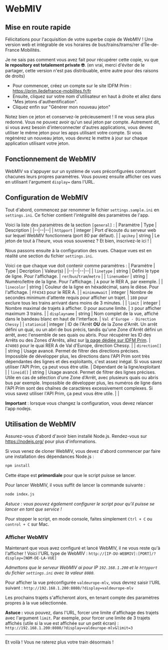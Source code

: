 # WebMIV
## Mise en route rapide
Félicitations pour l'acquisition de votre superbe copie de WebMIV !
Une version web et intégrable de vos horaires de bus/trains/trams/rer d'Île-de-France Mobilités.

Je ne sais pas comment vous avez fait pour récupérer cette copie, vu que __le repository est totalement private 🤓__. (en vrai, merci d'éviter de le partager, cette version n'est pas distribuable, entre autre pour des raisons de droits)


- Pour commencer, créez un compte sur le site IDFM Prim : https://prim.iledefrance-mobilites.fr/fr
- Ensuite, cliquez sur votre nom d'utilisateur en haut à droite et allez dans "Mes jetons d'authentification".
- Cliquez enfin sur "Générer mon nouveau jeton"

Notez bien ce jeton et conservez-le précieusement ! Il ne vous sera plus redonné.
Vous ne pouvez avoir qu'un seul jeton par compte. Autrement dit, si vous avez besoin d'interconnecter d'autres applications, vous devrez utiliser le même jeton pour les apps utilisant votre compte.
Si vous regénérez un nouveau jeton, vous devrez le mettre à jour sur chaque application utilisant votre jeton.

## Fonctionnement de WebMIV
WebMIV va s'appuyer sur un système de vues préconfigurées contenant chacunes leurs propres paramètres.
Vous pouvez ensuite afficher ces vues en utilisant l'argument `display=` dans l'URL.

## Configuration de WebMIV
Tout d'abord, commencez par renommer le fichier `settings.sample.ini` en `settings.ini`.
Ce fichier contient l'intégralité des paramètres de l'app.

Voici la liste des paramètres de la section `[general]` :
| Paramètre | Type | Description |
|--|--|--|
| `httpport` | integer | Port d'écoute du serveur web sur lequel WebMIV fonctionnera (port 80 par défaut). |
| `apikey` | string | Le jeton de tout à l'heure, vous vous souvenez ? Et bien, inscrivez-le ici ! |

Nous passons ensuite à la configuration des vues.
Chaque vues est en réalité une section du fichier `settings.ini`.

Voici ce que chaque vue doit contenir comme paramètres :
| Paramètre | Type | Decription | Valeur(s) |
|--|--|--|--|
| `linetype` | string | Défini le type de ligne. Pour l'affichage. | `rer`/`bus`/`tram`/`metro` |
| `linenumber` | string | Numéro/lettre de la ligne. Pour l'affichage. | `A` pour le RER A, par exemple. |
| `linecolor` | string | Couleur de la ligne en héxadécimal, sans le dièse. Pour l'affichage. | `FF4343` pour le RER A. |
| `minimumwait` | integer | Nombre de secondes minimum d'attente requis pour afficher un trajet. | `180` pour exclure tous les trains arrivant dans moins de 3 minutes. |
| `limit` | integer | Nombre maximal de trajets à afficher. 0 pour aucune limite. | `3` pour afficher maximum 3 trains. |
| `displayname` | string | Nom complet de la vue, affiché dans le bandeau blanc en haut de l'interface. | `Val d'Europe - Direction Chessy` |
| `stationid` | integer | ID de l'Arrêt __OU__ de la Zone d'Arrêt. Un arrêt défini un quai, ou un abri de bus précis, tandis qu'une Zone d'Arrêt défini un arrêt, avec l'ensemble de ses quais ou abris. Pour récupérer les ID des Arrêts ou des Zones d'Arrêts, allez sur [la page dédiée sur IDFM Prim](https://data.iledefrance-mobilites.fr/explore/dataset/arrets-transporteur/custom/?disjunctive.fournisseurname). | `474003` pour le quai RER A de Val d'Europe, direction Chessy. |
| `direction[]` | string | Usage avancé. Permet de filtrer des directions précises. Impossible de développer plus, les directions dans l'API Prim sont très dépendantes des lignes et des exploitants, c'est assez inégal. Si vous savez utiliser l'API Prim, ça peut vous être utile. | Dépendant de la ligne/exploitant |
| `lineid[]` | string | Usage avancé. Permet de filtrer des lignes précises. Utile en cas de sélection d'une Zone d'Arrêt, avec plusieurs quais ou abris bus par exemple. Impossible de développer plus, les numéros de ligne dans l'API Prim sont des chaînes de caractères excessivement complexes. Si vous savez utiliser l'API Prim, ça peut vous être utile. |  |

__Important__ : lorsque vous changez la configuration, vous devez relancer l'app nodejs.

## Utilisation de WebMIV
Assurez-vous d'abord d'avoir bien installé Node.js.
Rendez-vous sur https://nodejs.org/ pour plus d'informations.

Si vous venez de cloner WebMIV, vous devez d'abord commencer par faire une installation des dépendances Node.js :
```bash
npm install
```
Cette étape est __primordiale__ pour que le script puisse se lancer.

Pour lancer WebMIV, il vous suffit de lancer la commande suivante :
```bash
node index.js
```
_Astuce : vous pouvez également configurer le script pour qu'il puisse se lancer en tant que service !_

Pour stopper le script, en mode console, faites simplement `Ctrl + C` ou `control + C` sur Mac.

### Afficher WebMIV
Maintenant que vous avez configuré et lancé WebMIV, il ne vous reste qu'à l'afficher !
Voici l'URL type de WebMIV :
`http://[IP-DU-WEBMIV]:[PORT]/?display=[NOM-DE-LA-VUE]`

_Admettons que le serveur WebMIV ai pour IP `192.168.1.200` et le `httpport` du fichier `settings.ini` avec la valeur `8080`._

Pour afficher la vue préconfigurée `valdeurope-mlv`, vous devrez saisir l'URL suivant :
`http://192.168.1.200:8080/?display=valdeurope-mlv`

Les prochains trajets s'afficheront alors, en tenant compte des paramètres propres à la vue sélectionnée.

__Astuce :__ vous pouvez, dans l'URL, forcer une limite d'affichage des trajets avec l'argument `limit`.
Par exemple, pour forcer une limite de 3 trajets affichés (utile si la vue est affichée sur un petit écran) :
`http://192.168.1.200:8080/?display=valdeurope-mlv&limit=3`

---
Et voilà ! Vous ne raterez plus votre train désormais !